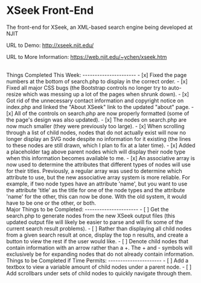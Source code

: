 XSeek Front-End
========================
The front-end for XSeek, an XML-based search engine being developed at NJIT

URL to Demo: http://xseek.njit.edu/

URL to More Information: https://web.njit.edu/~ychen/xseek.htm

<br>
Things Completed This Week:
----------------------
- [x] Fixed the page numbers at the bottom of search.php to display in the correct order.
- [x] Fixed all major CSS bugs (the Bootstrap controls no longer try to auto-resize which was messing up a lot of the pages when shrunk down).
- [x] Got rid of the unnecessary contact information and copyright notice on index.php and linked the "About XSeek" link to the updated "about" page.
- [x] All of the controls on search.php are now properly formatted (some of the page's design was also updated).
- [x] The nodes on search.php are now much smaller (they were previously too large).
- [x] When scrolling through a list of child nodes, nodes that do not actually exist will now no longer display an SVG node despite no information for it existing (the lines to these nodes are still drawn, which I plan to fix at a later time).
- [x] Added a placeholder tag above parent nodes which will display their node type when this information becomes available to me.
- [x] An associative array is now used to determine the attributes that different types of nodes will use for their titles. Previously, a regular array was used to determine which attribute to use, but the new associative array system is more reliable. For example, if two node types have an attribute 'name', but you want to use the attribute 'title' as the title for one of the node types and the attribute 'name' for the other, this can now be done. With the old system, it would have to be one or the other, or both.

<br>
Major Things to be Completed:
----------------------
- [ ] Get the search.php to generate nodes from the new XSeek output files (this updated output file will likely be easier to parse and will fix some of the current search result problems).
- [ ] Rather than displaying all child nodes from a given search result at once, display the top n results, and create a button to view the rest if the user would like.
- [ ] Denote child nodes that contain information with an arrow rather than a +. The + and - symbols will exclusively be for expanding nodes that do not already contain information.

<br>
Things to be Completed if Time Permits:
----------------------
- [ ] Add a textbox to view a variable amount of child nodes under a parent node.
- [ ] Add scrollbars under sets of child nodes to quickly navigate through them.
